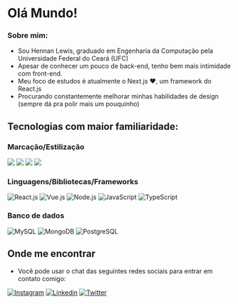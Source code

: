 # Olá Mundo!
### Sobre mim:
- Sou Hennan Lewis, graduado em Engenharia da Computação pela Universidade Federal do Ceará (UFC)
- Apesar de conhecer um pouco de back-end, tenho bem mais intimidade com front-end.
- Meu foco de estudos é atualmente o Next.js ❤️, um framework do React.js
- Procurando constantemente melhorar minhas habilidades de design (sempre dá pra polir mais um pouquinho)

## Tecnologias com maior familiaridade:
  ### Marcação/Estilização
  ![](https://img.shields.io/badge/HTML5-E34F26?style=for-the-badge&logo=html5&logoColor=white)
  ![](https://img.shields.io/badge/CSS3-1572B6?style=for-the-badge&logo=css3&logoColor=white)
  ![](https://img.shields.io/badge/Tailwind_CSS-38B2AC?style=for-the-badge&logo=tailwind-css&logoColor=white)
  ![](https://img.shields.io/badge/styled--components-DB7093?style=for-the-badge&logo=styled-components&logoColor=white)
  
  ### Linguagens/Bibliotecas/Frameworks
  ![React.js](https://img.shields.io/badge/React-20232A?style=for-the-badge&logo=react&logoColor=61DAFB)
  ![Vue.js](https://img.shields.io/badge/Vue.js-35495E?style=for-the-badge&logo=vue.js&logoColor=4FC08D)
  ![Node.js](https://img.shields.io/badge/Node.js-43853D?style=for-the-badge&logo=node.js&logoColor=white)
  ![JavaScript](https://img.shields.io/badge/JavaScript-323330?style=for-the-badge&logo=javascript&logoColor=F7DF1E)
  ![TypeScript](https://img.shields.io/badge/TypeScript-007ACC?style=for-the-badge&logo=typescript&logoColor=white)
  
  ### Banco de dados
  ![MySQL](https://img.shields.io/badge/MySQL-00000F?style=for-the-badge&logo=mysql&logoColor=white)
  ![MongoDB](https://img.shields.io/badge/MongoDB-4EA94B?style=for-the-badge&logo=mongodb&logoColor=white)
  ![PostgreSQL](https://img.shields.io/badge/PostgreSQL-316192?style=for-the-badge&logo=postgresql&logoColor=white)
  
## Onde me encontrar
  - Você pode usar o chat das seguintes redes sociais para entrar em contato comigo:

  [![Instagram](https://img.shields.io/badge/Instagram-E4405F?style=for-the-badge&logo=instagram&logoColor=white)](https://instagram.com/hennanlewis/)
  [![Linkedin](https://img.shields.io/badge/LinkedIn-0077B5?style=for-the-badge&logo=linkedin&logoColor=white)](https://www.linkedin.com/in/hennan-lewis-174167194/)
  [![Twitter](https://img.shields.io/badge/Twitter-1DA1F2?style=for-the-badge&logo=twitter&logoColor=white)](https://twitter.com/HennanLewis)
  
<!--
**hennanlewis/hennanlewis** is a ✨ _special_ ✨ repository because its `README.md` (this file) appears on your GitHub profile.

Here are some ideas to get you started:

- 🌱 I’m currently learning ...
- 👯 I’m looking to collaborate on ...
- 🤔 I’m looking for help with ...
- 💬 Ask me about ...
- 📫 How to reach me: ...
- 😄 Pronouns: ...
- ⚡ Fun fact: ...
-->

